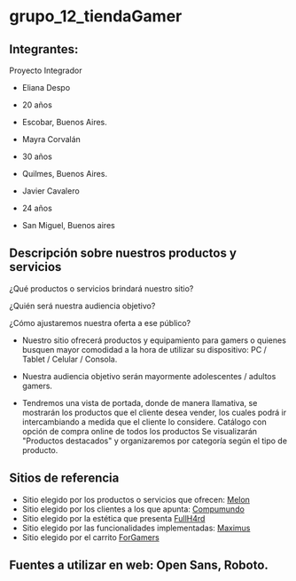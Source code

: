 # grupo_12_tiendaGamer
## Integrantes:
Proyecto Integrador
 
- Eliana Despo
- 20 años
- Escobar, Buenos Aires.

- Mayra Corvalán
- 30 años
- Quilmes, Buenos Aires.

- Javier Cavalero
- 24 años
- San Miguel, Buenos aires


## Descripción sobre nuestros productos y servicios
¿Qué productos o servicios brindará nuestro sitio? 

¿Quién será nuestra audiencia objetivo? 

¿Cómo ajustaremos nuestra oferta a ese público?



- Nuestro sitio ofrecerá productos y equipamiento para gamers o quienes busquen mayor comodidad a la hora de utilizar su dispositivo: PC / Tablet / Celular / Consola.

- Nuestra audiencia objetivo serán mayormente adolescentes / adultos gamers.

- Tendremos una vista de portada, donde de manera llamativa, se mostrarán los productos que el cliente desea vender, los cuales podrá ir intercambiando a medida que el cliente lo considere.
Catálogo con opción de compra online de todos los productos
Se visualizarán "Productos destacados" y organizaremos por categoría según el tipo de producto.

## Sitios de referencia

- Sitio elegido por los productos o servicios que ofrecen: [Melon](https://www.melonstore.com.ar/?gclid=Cj0KCQjw0K-HBhDDARIsAFJ6UGihj86XNax0PGErzI8W8Vp1TQ8B_Tn3BCoNf-qlHf4ovjX8JiKb4LAaAndUEALw_wcB)
- Sitio elegido por los clientes a los que apunta: [Compumundo](https://www.compumundo.com.ar/)
- Sitio elegido por la estética que presenta [FullH4rd](https://www.fullh4rd.com.ar/)
- Sitio elegido por las funcionalidades implementadas: [Maximus](https://www.maximus.com.ar/DETALLE/Mouse-Inalambrico-Trust-Yvi-Blue/ITEM_ID=6688/maximus.aspx?PN=19663?GTIN=8713439196634)
- Sitio elegido por el carrito [ForGamers](https://www.for-gamers.com.ar/)

## Fuentes a utilizar en web: Open Sans, Roboto.


